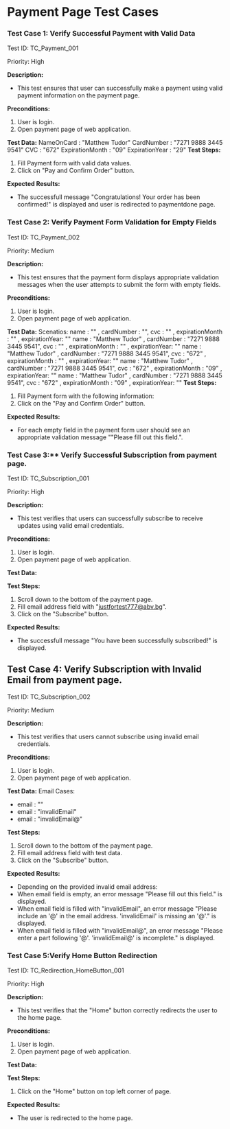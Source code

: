 # Payment Page Test Cases

### Test Case 1: Verify Successful Payment with Valid Data

Test ID: TC_Payment_001

Priority: High

**Description:** 
- This test ensures that user can successfully make a payment using valid payment information on the payment page.

**Preconditions:**
1. User is login.
2. Open payment page of web application.

**Test Data:**
NameOnCard : "Matthew Tudor"
CardNumber : "7271 9888 3445 9541"
CVC : "672"
ExpirationMonth : "09"
ExpirationYear : "29"
**Test Steps:**
1. Fill Payment form with valid data values.
2. Click on "Pay and Confirm Order" button.

**Expected Results:**
- The successfull message "Congratulations! Your order has been confirmed!" is displayed and user is redirected to paymentdone page.

### Test Case 2: Verify Payment Form Validation for Empty Fields

Test ID: TC_Payment_002

Priority: Medium

**Description:** 
- This test ensures that the payment form displays appropriate validation messages when the user attempts to submit the form with empty fields.

**Preconditions:**
1. User is login.
2. Open payment page of web application.

**Test Data:**
Scenatios:
  name : "" , cardNumber : "", cvc : "" , expirationMonth : "" , expirationYear: ""
  name : "Matthew Tudor" , cardNumber : "7271 9888 3445 9541", cvc : "" , expirationMonth : "" , expirationYear: ""
  name : "Matthew Tudor" , cardNumber : "7271 9888 3445 9541", cvc : "672" , expirationMonth : "" , expirationYear: ""
  name : "Matthew Tudor" , cardNumber : "7271 9888 3445 9541", cvc : "672" , expirationMonth : "09" , expirationYear: ""
  name : "Matthew Tudor" , cardNumber : "7271 9888 3445 9541", cvc : "672" , expirationMonth : "09" , expirationYear: ""
**Test Steps:**
1. Fill Payment form with the following information:
2. Click on the "Pay and Confirm Order" button.

**Expected Results:**
- For each empty field in the payment form user should see an appropriate validation message ""Please fill out this field.".

### Test Case 3:** Verify Successful Subscription from payment page.

Test ID: TC_Subscription_001

Priority: High

**Description:** 
- This test verifies that users can successfully subscribe to receive updates using valid email credentials.

**Preconditions:**
1. User is login.
2. Open payment page of web application.

**Test Data:**

**Test Steps:**
1. Scroll down to the bottom of the payment page.
2. Fill email address field with  "justfortest777@abv.bg".
3. Click on the "Subscribe" button.

**Expected Results:**
- The successfull message "You have been successfully subscribed!" is displayed.

## Test Case 4:  Verify Subscription with Invalid Email from payment page.

Test ID: TC_Subscription_002

Priority: Medium

**Description:** 
- This test verifies that users cannot subscribe using invalid email credentials.

**Preconditions:**
1. User is login.
2. Open payment page of web application.

**Test Data:**
Email Cases:
 - email : ""
 - email : "invalidEmail"
 - email : "invalidEmail@"

**Test Steps:**
1. Scroll down to the bottom of the payment page.
2. Fill email address field with test data.
3. Click on the "Subscribe" button.


**Expected Results:**
- Depending on the provided invalid email address:
 - When email field is empty, an error message "Please fill out this field." is displayed.
 - When email field is filled with "invalidEmail", an error message "Please include an '@' in the email address. 'invalidEmail' is missing an '@'." is displayed.
 - When email field is filled with "invalidEmail@", an error message "Please enter a part following '@'. 'invalidEmail@' is incomplete." is displayed.

### Test Case 5:Verify Home Button Redirection

Test ID: TC_Redirection_HomeButton_001

Priority: High

**Description:** 
- This test verifies that the "Home" button correctly redirects the user to the home page.

**Preconditions:**
1. User is login.
2. Open payment page of web application.

**Test Data:**

**Test Steps:**
1. Click on the "Home" button on top left corner of page.

**Expected Results:**
- The user is redirected to the home page.
